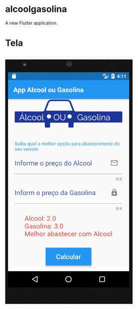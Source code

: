 # alcoolgasolina

A new Flutter application.

# Tela

<p>
 <br/><img src="https://github.com/alexandreximenes/flutter/blob/master/5 App Alcool ou Gasolina/alcool_gasolina/images/tela.PNG" alt="tela app">
</p>

